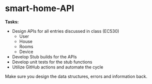 # smart-home-API

**Tasks:** 

- Design APIs for all entries discussed in class (EC530)
  - User
  - House
  - Rooms
  - Device
- Develop Stub builds for the APIs
- Develop unit tests for the stub functions
- Utilize GitHub actions and automate the cycle

Make sure you design the data structures, errors and information back.
